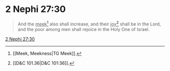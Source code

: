 # 2 Nephi 27:30

> And the <u>meek</u>[^a] also shall increase, and their <u>joy</u>[^b] shall be in the Lord, and the poor among men shall rejoice in the Holy One of Israel.

[2 Nephi 27:30](https://www.churchofjesuschrist.org/study/scriptures/bofm/2-ne/27?lang=eng&id=p30#p30)


[^a]: [[Meek, Meekness|TG Meek]].  
[^b]: [[D&C 101.36|D&C 101:36]].  

